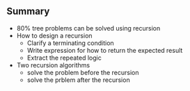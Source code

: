 ## Summary
- 80% tree problems can be solved using recursion
- How to design a recursion
  - Clarify a terminating condition
  - Write expression for how to return the expected result
  - Extract the repeated logic
- Two recursion algorithms
  - solve the problem before the recursion
  - solve the prblem after the recursion
